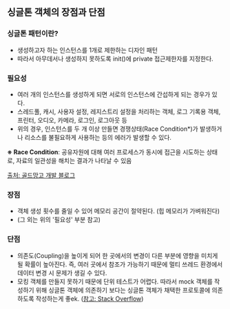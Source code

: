 ## 싱글톤 객체의 장점과 단점
### 싱글톤 패턴이란?
- 생성하고자 하는 인스턴스를 1개로 제한하는 디자인 패턴
- 따라서 아무데서나 생성하지 못하도록 init()에 private 접근제한자를 지정한다.

### 필요성
- 여러 개의 인스턴스를 생성하게 되면 서로의 인스턴스에 간섭하게 되는 경우가 있다. 
- 스레드풀, 캐시, 사용자 설정, 레지스트리 설정을 처리하는 객체, 로그 기록용 객체, 프린터, 오디오, 카메라, 로그인, 로그아웃 등
- 위의 경우, 인스턴스를 두 개 이상 만들면 경쟁상태(Race Condition*)가 발생하거나 리소스를 불필요하게 사용하는 등의 에러가 발생할 수 있다.

**※ Race Condition**: 공유자원에 대해 여러 프로세스가 동시에 접근을 시도하는 상태로, 자료의 일관성을 해치는 결과가 나타날 수 있음

[출처: 골드망고 개발 블로그](http://moonshoo.tistory.com/6)

### 장점
- 객체 생성 횟수를 줄일 수 있어 메모리 공간이 절약된다. (힙 메모리가 가벼워진다)
- (그 외는 위의 '필요성' 부분 참고)

### 단점
- 의존도(Coupling)을 높이게 되어 한 곳에서의 변경이 다른 부분에 영향을 미치게 될 확률이 높아진다. 즉, 여러 곳에서 참조가 가능하기 때문에 멀티 쓰레드 환경에서 데이터 변경 시 문제가 생길 수 있다.
- 모킹 객체를 만들지 못하기 때문에 단위 테스트가 어렵다. 따라서  mock 객체를 작성하기 위해 싱글톤 객체에 의존하기 보다는 싱글톤 객체가 채택한 프로토콜에 의존하도록 작성하는게 좋ek. ([참고: Stack Overflow](https://stackoverflow.com/questions/8256989/singleton-and-unit-testing))